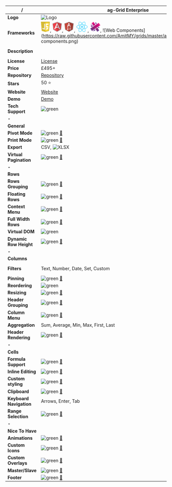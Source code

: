 |**/**|ag-Grid Enterprise|DataTables|
|-----|------------------|----------|
|**Logo**|![Logo](https://www.ag-grid.com/images/logo.png)|![Logo](https://datatables.net/media/images/nav-dt.png)|
|**Frameworks**|![Javascript](https://raw.githubusercontent.com/AmitMY/grids/master/assets/frameworks/javascript.png), ![Angular1](https://raw.githubusercontent.com/AmitMY/grids/master/assets/frameworks/angular1.png), ![Angular2](https://raw.githubusercontent.com/AmitMY/grids/master/assets/frameworks/angular2.png), ![React](https://raw.githubusercontent.com/AmitMY/grids/master/assets/frameworks/react.png), ![Aurelia](https://raw.githubusercontent.com/AmitMY/grids/master/assets/frameworks/aurelia.png), ![Web Components](https://raw.githubusercontent.com/AmitMY/grids/master/assets/frameworks/web components.png)|![jQuery](https://raw.githubusercontent.com/AmitMY/grids/master/assets/frameworks/jquery.png)|
|**Description**||Tables plug-in|
|**License**|[License](https://github.com/ceolter/ag-grid-enterprise/blob/master/LICENSE.md)|MIT|
|**Price**|£495+|Free|
|**Repository**|[Repository](https://github.com/ceolter/ag-grid-enterprise)|[Repository](https://github.com/DataTables/DataTables)|
|**Stars**|50 :star:|4300 :star:|
|**Website**|[Website](https://www.ag-grid.com/)|[Website](https://datatables.net/)|
|**Demo**|[Demo](https://www.ag-grid.com/example.php)|[Demo](https://datatables.net/examples/index)|
|**Tech Support**|![green](http://placehold.it/23/c5f015/000000?text=+)|![red](http://placehold.it/23/f03c15/000000?text=+)|
|**-**|||
|**General**|||
|**Pivot Mode**|![green](http://placehold.it/23/c5f015/000000?text=+) [:book:](https://www.ag-grid.com/javascript-grid-pivoting/)|![red](http://placehold.it/23/f03c15/000000?text=+)|
|**Print Mode**|![green](http://placehold.it/23/c5f015/000000?text=+) [:book:](https://www.ag-grid.com/javascript-grid-for-print/)|![red](http://placehold.it/23/f03c15/000000?text=+)|
|**Export**|CSV, ![XLSX](https://raw.githubusercontent.com/teambox/Free-file-icons/master/32px/xlsx.png)|CSV|
|**Virtual Pagination**|![green](http://placehold.it/23/c5f015/000000?text=+) [:book:](https://www.ag-grid.com/javascript-grid-virtual-paging/#gsc.tab=0)|![red](http://placehold.it/23/f03c15/000000?text=+)|
|**-**|||
|**Rows**|||
|**Rows Grouping**|![green](http://placehold.it/23/c5f015/000000?text=+) [:book:](https://www.ag-grid.com/javascript-grid-grouping/#gsc.tab=0)|![red](http://placehold.it/23/f03c15/000000?text=+)|
|**Floating Rows**|![green](http://placehold.it/23/c5f015/000000?text=+) [:book:](https://www.ag-grid.com/javascript-grid-floating/#gsc.tab=0)|![red](http://placehold.it/23/f03c15/000000?text=+)|
|**Context Menu**|![green](http://placehold.it/23/c5f015/000000?text=+) [:book:](https://www.ag-grid.com/javascript-grid-context-menu/#gsc.tab=0)|![red](http://placehold.it/23/f03c15/000000?text=+)|
|**Full Width Rows**|![green](http://placehold.it/23/c5f015/000000?text=+) [:book:](https://www.ag-grid.com/javascript-grid-master-detail/)|![red](http://placehold.it/23/f03c15/000000?text=+)|
|**Virtual DOM**|![green](http://placehold.it/23/c5f015/000000?text=+)|![red](http://placehold.it/23/f03c15/000000?text=+)|
|**Dynamic Row Height**|![green](http://placehold.it/23/c5f015/000000?text=+) [:book:](https://www.ag-grid.com/javascript-grid-row-height/)|![red](http://placehold.it/23/f03c15/000000?text=+)|
|**-**|||
|**Columns**|||
|**Filters**|Text, Number, Date, Set, Custom|Text, Set, Custom|
|**Pinning**|![green](http://placehold.it/23/c5f015/000000?text=+) [:book:](https://www.ag-grid.com/javascript-grid-pinning/)|![red](http://placehold.it/23/f03c15/000000?text=+)|
|**Reordering**|![green](http://placehold.it/23/c5f015/000000?text=+)|![red](http://placehold.it/23/f03c15/000000?text=+)|
|**Resizing**|![green](http://placehold.it/23/c5f015/000000?text=+) [:book:](https://www.ag-grid.com/javascript-grid-resizing/#gsc.tab=0)|![red](http://placehold.it/23/f03c15/000000?text=+)|
|**Header Grouping**|![green](http://placehold.it/23/c5f015/000000?text=+) [:book:](https://www.ag-grid.com/javascript-grid-grouping-headers/)|![red](http://placehold.it/23/f03c15/000000?text=+)|
|**Column Menu**|![green](http://placehold.it/23/c5f015/000000?text=+) [:book:](https://www.ag-grid.com/javascript-grid-column-menu/#gsc.tab=0)|![red](http://placehold.it/23/f03c15/000000?text=+)|
|**Aggregation**|Sum, Average, Min, Max, First, Last|![red](http://placehold.it/23/f03c15/000000?text=+)|
|**Header Rendering**|![green](http://placehold.it/23/c5f015/000000?text=+) [:book:](https://www.ag-grid.com/javascript-grid-header-rendering/)|![red](http://placehold.it/23/f03c15/000000?text=+)|
|**-**|||
|**Cells**|||
|**Formula Support**|![green](http://placehold.it/23/c5f015/000000?text=+) [:book:](https://www.ag-grid.com/javascript-grid-cell-expressions/#gsc.tab=0)|![red](http://placehold.it/23/f03c15/000000?text=+)|
|**Inline Editing**|![green](http://placehold.it/23/c5f015/000000?text=+) [:book:](https://www.ag-grid.com/javascript-grid-cell-editing/#gsc.tab=0)|![red](http://placehold.it/23/f03c15/000000?text=+)|
|**Custom styling**|![green](http://placehold.it/23/c5f015/000000?text=+) [:book:](https://www.ag-grid.com/javascript-grid-cell-styling/#gsc.tab=0)|![red](http://placehold.it/23/f03c15/000000?text=+)|
|**Clipboard**|![green](http://placehold.it/23/c5f015/000000?text=+) [:book:](https://www.ag-grid.com/javascript-grid-clipboard/)|![red](http://placehold.it/23/f03c15/000000?text=+)|
|**Keyboard Navigation**|Arrows, Enter, Tab|![red](http://placehold.it/23/f03c15/000000?text=+)|
|**Range Selection**|![green](http://placehold.it/23/c5f015/000000?text=+) [:book:](https://www.ag-grid.com/javascript-grid-range-selection/)|![red](http://placehold.it/23/f03c15/000000?text=+)|
|**-**|||
|**Nice To Have**|||
|**Animations**|![green](http://placehold.it/23/c5f015/000000?text=+) [:book:](https://www.ag-grid.com/javascript-grid-animation/#gsc.tab=0)|![red](http://placehold.it/23/f03c15/000000?text=+)|
|**Custom Icons**|![green](http://placehold.it/23/c5f015/000000?text=+) [:book:](https://www.ag-grid.com/javascript-grid-icons/#gsc.tab=0)|![blue](http://placehold.it/23/1589F0/000000?text=+)|
|**Custom Overlays**|![green](http://placehold.it/23/c5f015/000000?text=+) [:book:](https://www.ag-grid.com/javascript-grid-overlays/#gsc.tab=0)|![blue](http://placehold.it/23/1589F0/000000?text=+)|
|**Master/Slave**|![green](http://placehold.it/23/c5f015/000000?text=+) [:book:](https://www.ag-grid.com/javascript-grid-master-slave/#gsc.tab=0)|![red](http://placehold.it/23/f03c15/000000?text=+)|
|**Footer**|![green](http://placehold.it/23/c5f015/000000?text=+) [:book:](https://www.ag-grid.com/javascript-grid-status-bar/#gsc.tab=0)|![red](http://placehold.it/23/f03c15/000000?text=+)|
